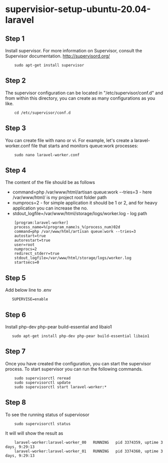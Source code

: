 # supervisior-setup-ubuntu-20.04-laravel

## Step 1

Install supervisor. For more information on Supervisor, consult the Supervisor documentation. http://supervisord.org/

```
    sudo apt-get install supervisor
```

## Step 2

The supervisor configuration can be located in "/etc/supervisor/conf.d" and from within this directory, you can create as many configurations as you like.

```
    cd /etc/supervisor/conf.d
```

## Step 3

You can create file with nano or vi. For example, let's create a laravel-worker.conf file that starts and monitors queue:work processes:

```
    sudo nano laravel-worker.conf
```

## Step 4

The content of the file should be as follows
* command=php /var/www/html/artisan queue:work --tries=3 -  here /var/www/html/ is my project root folder path
* numprocs=2 - for simple application it should be 1 or 2, and for heavy application you can increase the no. 
* stdout_logfile=/var/www/html/storage/logs/worker.log - log path

```
    [program:laravel-worker]
    process_name=%(program_name)s_%(process_num)02d
    command=php /var/www/html/artisan queue:work --tries=3
    autostart=true
    autorestart=true
    user=root
    numprocs=2
    redirect_stderr=true
    stdout_logfile=/var/www/html/storage/logs/worker.log
    startsecs=0
```

## Step 5

Add below line to .env

```
   SUPERVISE=enable
```

## Step 6

Install php-dev php-pear build-essential and libaio1

```
   sudo apt-get install php-dev php-pear build-essential libaio1
```

## Step 7

Once you have created the configuration, you can start the supervisor process. To start supervisor you can run the following commands.

```
    sudo supervisorctl reread
    sudo supervisorctl update
    sudo supervisorctl start laravel-worker:*
```

## Step 8

To see the running status of superviosor

```
    sudo supervisorctl status
```
It will will show the result as
```
    laravel-worker:laravel-worker_00   RUNNING   pid 3374359, uptime 3 days, 9:29:13
    laravel-worker:laravel-worker_01   RUNNING   pid 3374360, uptime 3 days, 9:29:13
```
